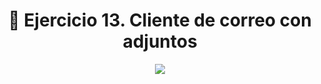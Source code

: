 <h1 align="center"> 📝 Ejercicio 13. Cliente de correo con adjuntos</h1>

<div align="center">
  <img src="https://media.giphy.com/media/5ZTycLGtyk2fsIwD1R/giphy.gif"/>
 </div>